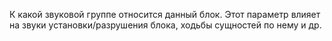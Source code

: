 К какой звуковой группе относится данный блок. Этот параметр влияет на звуки установки/разрушения блока, ходьбы
сущностей по нему и др.